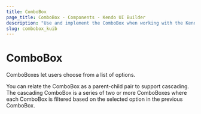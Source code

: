 ```yaml
---
title: ComboBox
page_title: ComboBox - Components - Kendo UI Builder
description: "Use and implement the ComboBox when working with the Kendo UI Builder tool for creating and managing Angular and AngularJS-based web applications."
slug: combobox_kuib
---
```


# ComboBox

ComboBoxes let users choose from a list of options.

You can relate the ComboBox as a parent-child pair to support cascading. The cascading ComboBox is a series of two or more ComboBoxes where each ComboBox is filtered based on the selected option in the previous ComboBox.


<!-- screen -->
